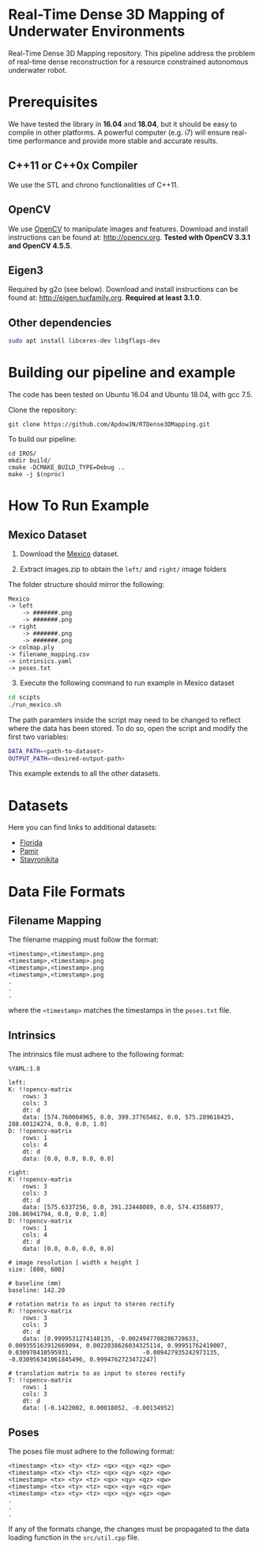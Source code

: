 # Real-Time Dense 3D Mapping of Underwater Environments
Real-Time Dense 3D Mapping repository. This pipeline address the problem of real-time dense reconstruction for a resource constrained autonomous underwater robot.

# Prerequisites
We have tested the library in **16.04** and **18.04**, but it should be easy to compile in other platforms. A powerful computer (e.g. i7) will ensure real-time performance and provide more stable and accurate results.

## C++11 or C++0x Compiler
We use the STL and chrono functionalities of C++11.

## OpenCV
We use [OpenCV](http://opencv.org) to manipulate images and features. Download and install instructions can be found at: http://opencv.org. **Tested with  OpenCV 3.3.1 and OpenCV 4.5.5**.

## Eigen3
Required by g2o (see below). Download and install instructions can be found at: http://eigen.tuxfamily.org. **Required at least 3.1.0**.

## Other dependencies
```bash
sudo apt install libceres-dev libgflags-dev
```

# Building our pipeline and example
The code has been tested on Ubuntu 16.04 and Ubuntu 18.04, with gcc 7.5.

Clone the repository:

```
git clone https://github.com/ApdowJN/RTDense3DMapping.git
```

To build our pipeline:

```
cd IROS/
mkdir build/
cmake -DCMAKE_BUILD_TYPE=Debug ..
make -j $(nproc)
```

# How To Run Example
## Mexico Dataset

1. Download the <a href="https://stevens0-my.sharepoint.com/:f:/g/personal/nburgdor_stevens_edu/EvzIpSlbG-RCpOcLCrQSqJcBNvlTyyHKcNIcOK67HodecQ?e=KC8iS9">Mexico<a> dataset.

2. Extract images.zip to obtain the `left/` and `right/` image folders

The folder structure should mirror the following:

```
Mexico
-> left
    -> #######.png
    -> #######.png
-> right
    -> #######.png
    -> #######.png
-> colmap.ply
-> filename_mapping.csv
-> intrinsics.yaml
-> poses.txt
```

3. Execute the following command to run example in Mexico dataset
``` bash
cd scipts
./run_mexico.sh
```

The path paramters inside the script may need to be changed to reflect where the data has been stored. To do so, open the script and modify the first two variables:

``` bash
DATA_PATH=<path-to-dataset>
OUTPUT_PATH=<desired-output-path>
```

This example extends to all the other datasets.

# Datasets
Here you can find links to additional datasets:
-   <a href="https://stevens0-my.sharepoint.com/:f:/g/personal/nburgdor_stevens_edu/EvgvYaDF4qdPoRASKn2B318BlV8T-7_VyEqL_yPkxDb4DQ?e=9XhvSy">Florida<a>
-   <a href="https://stevens0-my.sharepoint.com/:f:/g/personal/nburgdor_stevens_edu/EgFT_5jsyN1EuOH7sUE_lGQB0hxmUZpoDOtk_rAFDxZbpg?e=nD9RBk">Pamir<a>
-   <a href="https://stevens0-my.sharepoint.com/:f:/g/personal/nburgdor_stevens_edu/EkHQhpQRpBhKmQN_l1uWgygBVM4WKuU3GjzC64wgCVkNVw?e=tcglAi">Stavronikita<a>
    
# Data File Formats
## Filename Mapping
The filename mapping must follow the format:

```
<timestamp>,<timestamp>.png
<timestamp>,<timestamp>.png
<timestamp>,<timestamp>.png
<timestamp>,<timestamp>.png
.
.
.
```

where the `<timestamp>` matches the timestamps in the `poses.txt` file.
        
## Intrinsics
The intrinsics file must adhere to the following format:

```
%YAML:1.0

left: 
K: !!opencv-matrix
    rows: 3
    cols: 3
    dt: d
    data: [574.760004965, 0.0, 399.37765462, 0.0, 575.289618425,  288.60124274, 0.0, 0.0, 1.0]
D: !!opencv-matrix
    rows: 1
    cols: 4
    dt: d
    data: [0.0, 0.0, 0.0, 0.0]

right:
K: !!opencv-matrix
    rows: 3
    cols: 3
    dt: d
    data: [575.6337256, 0.0, 391.22448089, 0.0, 574.43588977, 286.86941794, 0.0, 0.0, 1.0]
D: !!opencv-matrix
    rows: 1
    cols: 4
    dt: d
    data: [0.0, 0.0, 0.0, 0.0]

# image resolution [ width x height ]
size: [800, 600]

# baseline (mm)
baseline: 142.20

# rotation matrix to as input to stereo rectify
R: !!opencv-matrix
    rows: 3
    cols: 3
    dt: d
    data: [0.9999531274148135, -0.0024947708286728633, 0.009355163912669094, 0.0022038626034325114, 0.99951762419007, 0.030978410595931,                    -0.009427935242973135, -0.030956341061845496, 0.9994762723472247]

# translation matrix to as input to stereo rectify
T: !!opencv-matrix
    rows: 1
    cols: 3
    dt: d
    data: [-0.1422002, 0.00018052, -0.00134952]
```
        
## Poses
The poses file must adhere to the following format:

```
<timestamp> <tx> <ty> <tz> <qx> <qy> <qz> <qw>
<timestamp> <tx> <ty> <tz> <qx> <qy> <qz> <qw>
<timestamp> <tx> <ty> <tz> <qx> <qy> <qz> <qw>
<timestamp> <tx> <ty> <tz> <qx> <qy> <qz> <qw>
<timestamp> <tx> <ty> <tz> <qx> <qy> <qz> <qw>
.
.
.
```
            
If any of the formats change, the changes must be propagated to the data loading function in the `src/util.cpp` file.
